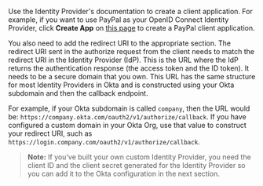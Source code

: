 Use the Identity Provider's documentation to create a client application. For example, if you want to use PayPal as your OpenID Connect Identity Provider, click **Create App** on [this page](https://developer.paypal.com/developer/applications/) to create a PayPal client application.

You also need to add the redirect URI to the appropriate section. The redirect URI sent in the authorize request from the client needs to match the redirect URI in the Identity Provider (IdP). This is the URL where the IdP returns the authentication response (the access token and the ID token). It needs to be a secure domain that you own. This URL has the same structure for most Identity Providers in Okta and is constructed using your Okta subdomain and then the callback endpoint.

For example, if your Okta subdomain is called `company`, then the URL would be: `https://company.okta.com/oauth2/v1/authorize/callback`. If you have configured a custom domain in your Okta Org, use that value to construct your redirect URI, such as `https://login.company.com/oauth2/v1/authorize/callback`.

> **Note:** If you've built your own custom Identity Provider, you need the client ID and the client secret generated for the Identity Provider so you can add it to the Okta configuration in the next section.